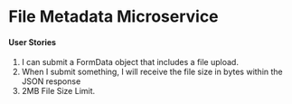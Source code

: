 <h1>File Metadata Microservice</h1>

<h4>User Stories</h4>
<ol>
    <li>I can submit a FormData object that includes a file upload.</li>
    <li>When I submit something, I will receive the file size in bytes within the JSON response</li>
    <li>2MB File Size Limit.</li>
</ol>
